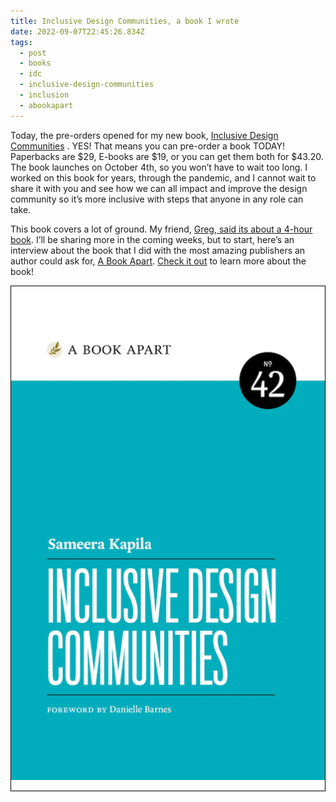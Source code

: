 ```yaml
---
title: Inclusive Design Communities, a book I wrote
date: 2022-09-07T22:45:26.834Z
tags:
  - post
  - books
  - idc
  - inclusive-design-communities
  - inclusion
  - abookapart
---
```

Today, the pre-orders opened for my new book, [Inclusive Design Communities](https://abookapart.com/products/inclusive-design-communities) . YES! That means you can pre-order a book TODAY! Paperbacks are $29, E-books are $19, or you can get them both for $43.20. The book launches on October 4th, so you won’t have to wait too long. I worked on this book for years, through the pandemic, and I cannot wait to share it with you and see how we can all impact and improve the design community so it’s more inclusive with steps that anyone in any role can take.

This book covers a lot of ground. My friend, [Greg, said its about a 4-hour book](https://twitter.com/Brilliantcrank/status/1567583690557128704). I’ll be sharing more in the coming weeks, but to start, here’s an interview about the book that I did with the most amazing publishers an author could ask for, [A Book Apart](https://abookapart.com/). [Check it out](https://abookapart.com/blogs/press/meet-the-book-inclusive-design-communities) to learn more about the book!

<div style="border: 1px solid black">

![A aqua-colored cover for the book "Inclusive Design Communities by Sameera Kapila, published with A Book Apart (their 42th book), and a foreword by Danielle Barnes](/static/img/idc-book-cover.png "IDC book cover")

</div>